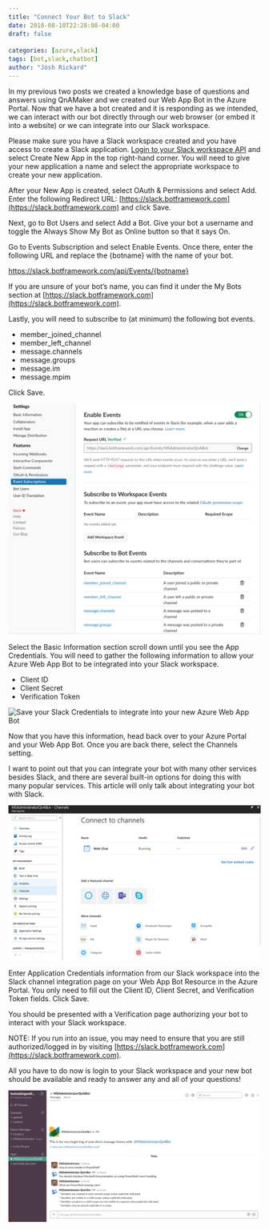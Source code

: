 ```yaml
---
title: "Connect Your Bot to Slack"
date: 2018-08-10T22:28:08-04:00
draft: false

categories: [azure,slack]
tags: [bot,slack,chatbot]
author: "Josh Rickard"
---
```

In my previous two posts we created a knowledge base of questions and answers using QnAMaker and we created our Web App Bot in the Azure Portal.  Now that we have a bot created and it is responding as we intended, we can interact with our bot directly through our web browser (or embed it into a website) or we can integrate into our Slack workspace.  

Please make sure you have a Slack workspace created and you have access to create a Slack application.  [Login to your Slack workspace API](https://api.slack.com/apps) and select Create New App in the top right-hand corner.  You will need to give your new application a name and select the appropriate workspace to create your new application.

After your New App is created, select OAuth & Permissions and select Add.  Enter the following Redirect URL: [https://slack.botframework.com](https://slack.botframework.com) and click Save.

Next, go to Bot Users and select Add a Bot.  Give your bot a username and toggle the Always Show My Bot as Online button so that it says On.
  
Go to Events Subscription and select Enable Events.  Once there, enter the following URL and replace the {botname} with the name of your bot.

https://slack.botframework.com/api/Events/{botname}

If you are unsure of your bot’s name, you can find it under the My Bots section at [https://slack.botframework.com](https://slack.botframework.com).

Lastly, you will need to subscribe to (at minimum) the following bot events.

* member_joined_channel
* member_left_channel
* message.channels
* message.groups
* message.im
* message.mpim

Click Save.

<img src="add_a_request_url_and_subscribe_to_bot_events.png" style="max-width:100%;" alt="Add a Request URL and subscribe to bot events">

Select the Basic Information section scroll down until you see the App Credentials.  You will need to gather the following information to allow your Azure Web App Bot to be integrated into your Slack workspace.

* Client ID
* Client Secret
* Verification Token

<img src="Save your Slack Credentials to integrate into your new Azure Web App Bot.png" style="max-width:100%;" alt="Save your Slack Credentials to integrate into your new Azure Web App Bot">

Now that you have this information, head back over to your Azure Portal and your Web App Bot.  Once you are back there, select the Channels setting. 

I want to point out that you can integrate your bot with many other services besides Slack, and there are several built-in options for doing this with many popular services.  This article will only talk about integrating your bot with Slack.


<img src="select_channels_within_your_web_app_bot_resource_page_and_then_select_slack_to_integrate_your_bot_with_slack.png" style="max-width:100%;" alt="Select Channels within your Web App Bot resource page and then select Slack to integrate your bot with Slack">


Enter Application Credentials information from our Slack workspace into the Slack channel integration page on your Web App Bot Resource in the Azure Portal.  You only need to fill out the Client ID, Client Secret, and Verification Token fields.  Click Save.

You should be presented with a Verification page authorizing your bot to interact with your Slack workspace.

NOTE: If you run into an issue, you may need to ensure that you are still authorized/logged in by visiting [https://slack.botframework.com](https://slack.botframework.com).  

All you have to do now is login to your Slack workspace and your new bot should be available and ready to answer any and all of your questions! 

<img src="your_very_own_qna_bot_is_now_integrated_into_your_slack_workspace.png" style="max-width:100%;" alt="Your very own QnA Bot is now integrated into your Slack workspace">